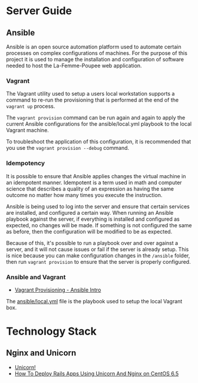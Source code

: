 # Server Guide

## Ansible

Ansible is an open source automation platform used to automate certain processes on
complex configurations of machines. For the purpose of this project it is used to manage
the installation and configuration of software needed to host the La-Femme-Poupee web application.

### Vagrant

The Vagrant utility used to setup a users local workstation supports a command to
re-run the provisioning that is performed at the end of the `vagrant up` process.

The `vagrant provision` command can be run again and again to apply the current
Ansible configurations for the ansible/local.yml playbook to the local Vagrant machine.

To troubleshoot the application of this configuration, it is recommended that you use the
`vagrant provision --debug` command.

### Idempotency

It is possible to ensure that Ansible applies changes the virtual machine in an idempotent manner.
Idempotent is a term used in math and computer science that describes a quality of an expression
as having the same outcome no matter how many times you execute the instruction.

Ansible is being used to log into the server and ensure that certain services are installed,
and configured a certain way. When running an Ansible playbook against the server, if everything
is installed and configured as expected, no changes will be made. If something is not configured
the same as before, then the configuration will be modified to be as expected.

Because of this, it's possible to run a playbook over and over against a server, and it will
not cause issues or fail if the server is already setup. This is nice because you can make configuration
changes in the `/ansible` folder, then run `vagrant provision` to ensure that the server
is properly configured.

### Ansible and Vagrant

* [Vagrant Provisioning - Ansible Intro](https://www.vagrantup.com/docs/provisioning/ansible_intro.html)

The [ansible/local.yml](ansible/local.yml) file is the playbook used to setup the local Vagrant box.

# Technology Stack

## Nginx and Unicorn

* [Unicorn!](https://github.com/blog/517-unicorn)
* [How To Deploy Rails Apps Using Unicorn And Nginx on CentOS 6.5](https://www.digitalocean.com/community/tutorials/how-to-deploy-rails-apps-using-unicorn-and-nginx-on-centos-6-5)

